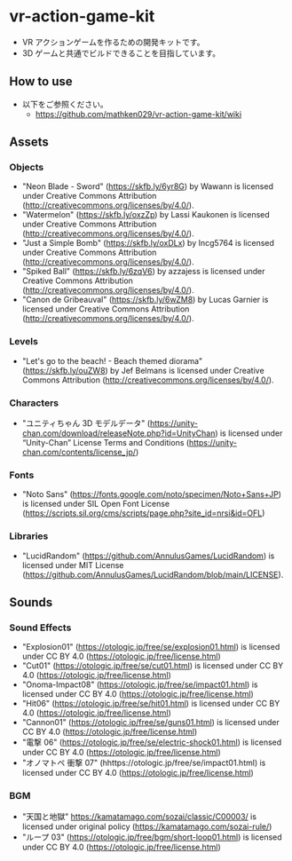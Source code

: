 # vr-action-game-kit

- VR アクションゲームを作るための開発キットです。
- 3D ゲームと共通でビルドできることを目指しています。

## How to use

- 以下をご参照ください。
  - https://github.com/mathken029/vr-action-game-kit/wiki

## Assets

### Objects

- "Neon Blade - Sword" (https://skfb.ly/6yr8G) by Wawann is licensed under Creative Commons Attribution (http://creativecommons.org/licenses/by/4.0/).
- "Watermelon" (https://skfb.ly/oxzZp) by Lassi Kaukonen is licensed under Creative Commons Attribution (http://creativecommons.org/licenses/by/4.0/).
- "Just a Simple Bomb" (https://skfb.ly/oxDLx) by Incg5764 is licensed under Creative Commons Attribution (http://creativecommons.org/licenses/by/4.0/).
- "Spiked Ball" (https://skfb.ly/6zqV6) by azzajess is licensed under Creative Commons Attribution (http://creativecommons.org/licenses/by/4.0/).
- "Canon de Gribeauval" (https://skfb.ly/6wZM8) by Lucas Garnier is licensed under Creative Commons Attribution (http://creativecommons.org/licenses/by/4.0/).

### Levels

- "Let's go to the beach! - Beach themed diorama" (https://skfb.ly/ouZW8) by Jef Belmans is licensed under Creative Commons Attribution (http://creativecommons.org/licenses/by/4.0/).

### Characters

- "ユニティちゃん 3D モデルデータ" (https://unity-chan.com/download/releaseNote.php?id=UnityChan) is licensed under “Unity-Chan” License Terms and Conditions (https://unity-chan.com/contents/license_jp/)

### Fonts

- "Noto Sans" (https://fonts.google.com/noto/specimen/Noto+Sans+JP) is licensed under SIL Open Font License (https://scripts.sil.org/cms/scripts/page.php?site_id=nrsi&id=OFL)

### Libraries

- "LucidRandom" (https://github.com/AnnulusGames/LucidRandom) is licensed under MIT License (https://github.com/AnnulusGames/LucidRandom/blob/main/LICENSE).

## Sounds

### Sound Effects

- "Explosion01" (https://otologic.jp/free/se/explosion01.html) is licensed under CC BY 4.0 (https://otologic.jp/free/license.html)
- "Cut01" (https://otologic.jp/free/se/cut01.html) is licensed under CC BY 4.0 (https://otologic.jp/free/license.html)
- "Onoma-Impact08" (https://otologic.jp/free/se/impact01.html) is licensed under CC BY 4.0 (https://otologic.jp/free/license.html)
- "Hit06" (https://otologic.jp/free/se/hit01.html) is licensed under CC BY 4.0 (https://otologic.jp/free/license.html)
- "Cannon01" (https://otologic.jp/free/se/guns01.html) is licensed under CC BY 4.0 (https://otologic.jp/free/license.html)
- "電撃 06" (https://otologic.jp/free/se/electric-shock01.html) is licensed under CC BY 4.0 (https://otologic.jp/free/license.html)
- "オノマトペ 衝撃 07" (hhttps://otologic.jp/free/se/impact01.html) is licensed under CC BY 4.0 (https://otologic.jp/free/license.html)

### BGM

- "天国と地獄" https://kamatamago.com/sozai/classic/C00003/ is licensed under original policy (https://kamatamago.com/sozai-rule/)
- "ループ 03" (https://otologic.jp/free/bgm/short-loop01.html) is licensed under CC BY 4.0 (https://otologic.jp/free/license.html)
